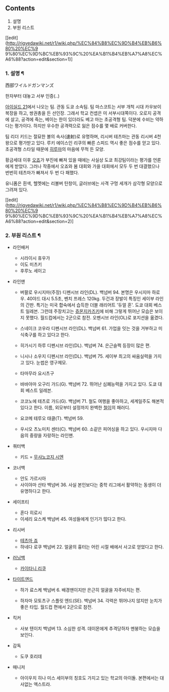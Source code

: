 ## Contents

    

1. 설명 
2. 부원 리스트 

[[edit](http://rigvedawiki.net/r1/wiki.php/%EC%84%B8%EC%9D%B4%EB%B6%80%20%EC%9
9%80%EC%9D%BC%EB%93%9C%20%EA%B1%B4%EB%A7%A8%EC%A6%88?action=edit&section=1)]

### 1. 설명 ¶

西部ワイルドガンマンズ

  

한자부터 대놓고 서부 인증(..)

  

[아이실드 21](%EC%95%84%EC%9D%B4%EC%8B%A4%EB%93%9C%2021.md)에서 나오는 팀. 관동 도쿄 소속팀.
팀 마스코트는 서부 개척 시대 카우보이 복장을 하고, 쌍권총을 든 선인장. 그래서 학교 컨셉은 미 서부시대쪽이다. 오로지 공격에 살고,
공격에 죽는, 베이는 한이 있더라도 베고 마는 초공격형 팀. 덕분에 수비는 약하다는 평가이다. 하지만 우수한 공격력으로 잃은 점수를 몇 배로
커버한다.

  

팀 리더 키드는 절묘한 볼의 속사(速射)로 유명하며, 리시버 테츠마는 관동 리시버 4천왕으로 평가받고 있다. 루키 에이스인 리쿠의 빠른
스피드 역시 좋은 점수를 얻고 있다. 초공격형 스타일 때문에
[히루마](%ED%9E%88%EB%A3%A8%EB%A7%88%20%EC%9A%94%EC%9D%B4%EC%B9%98.md)의 마음에 무척
든 모양.

  

황금세대 이후 [오죠](%EC%98%A4%EC%A3%A0%20%ED%99%94%EC%9D%B4%ED%8A%B8%20%EB%82%98%EC%9D%B4%EC%B8%A0.md)가 부진에 빠져 있을 때에는 사실상 도쿄 최강팀이라는 평가를 언론에게 받았다. 그러나 작중에서 오죠와 봄
대회와 가을 대회에서 모두 두 번 대결했으나 번번히 테츠마가 빠져서 두 번 다 패했다.

  

유니폼은 흰색, 헬멧에는 리볼버 탄창이, 글러브에는 사격 구멍 세개가 삼각형 모양으로 그려져 있다.

  

[[edit](http://rigvedawiki.net/r1/wiki.php/%EC%84%B8%EC%9D%B4%EB%B6%80%20%EC%9
9%80%EC%9D%BC%EB%93%9C%20%EA%B1%B4%EB%A7%A8%EC%A6%88?action=edit&section=2)]

### 2. 부원 리스트 ¶

  * 라인배커  

    * 시라이시 휴우가
    * 이도 미츠키
    * 후루노 세이고  

  * 라인맨  

    * 버팔로 우시지마(주장)
디펜시브 라인(DL). 백넘버 94. 본명은 우시지마 하로우. 40야드 대시 5.5초, 벤치 프레스 120kg. 두건과 장발이 특징인 세이부
라인의 간판. 특기는 미국 합숙에서 습득한 더블 래리어트 '듀얼 혼'. 도쿄 대회 베스트 일레븐. 그런데 주장치고는 [쥬몬지카즈키](%EC%A5%AC%EB%AA%AC%EC%A7%80%20%EC%B9%B4%EC%A6%88%ED%82%A4.md)에 비해 그렇게
뛰어난 모습은 보이지 못했다. 월드컵에서는 2군으로 참전. 오펜시브 라인(OL)로 포지션을 옮겼다.  

    * 스네이크 코우라
디펜시브 라인(DL). 백넘버 61. 가업을 잇는 것을 거부하고 미식축구를 하고 있다고 한다.  

    * 히가시기 하루
디펜시브 라인(DL). 백넘버 74. 은근슬쩍 등장이 많은 편.  

    * 니시나 소우지
디펜시브 라인(DL). 백넘버 75. 세이부 최고의 싸움실력을 가지고 있다. 눈썹은 영구제모.  

    * 타마무라 요시츠구
    * 바바야마 오구리
가드(G). 백넘버 72. 뛰어난 심폐능력을 가지고 있다. 도쿄 대회 베스트 일레븐.  

    * 코코노에 테츠로
가드(G). 백넘버 71. 철도 여행을 좋아하고, 세계일주도 해본적 있다고 한다. 이름, 외모부터 설정까지 완벽한
[철이](%EC%B2%A0%EC%9D%B4.md)의 패러디.  

    * 요코메 테루오
태클(T). 백넘버 59.  

    * 우시오 츠노미치
센터(C). 백넘버 60. 소같은 피어싱을 하고 있다. 우시지마 다음의 중량을 자랑하는 라인맨.  
  

  * 쿼터백  

    * 키드 = [무샤노코지 시엔](%EB%AC%B4%EC%83%A4%EB%85%B8%EC%BD%94%EC%A7%80%20%EC%8B%9C%EC%97%94.md)  

  * 코너백  

    * 안도 가르시아
    * 사이야마 산타
백넘버 36. 사실 본인보다는 중학 리그에서 활약하는 동생이 더 유명하다고 한다.  
  

  * 세이프티  

    * 혼다 히로시
    * 이세리 요스케
백넘버 45. 여성들에게 인기가 많다고 한다.  
  

  * 리시버  

    * [테츠마 죠](%ED%85%8C%EC%B8%A0%EB%A7%88%20%EC%A3%A0.md)
    * 하네다 로쿠
백넘버 22. 얼굴의 흉터는 어린 시절 배에서 사고로 얻었다고 한다.  
  

  * [러닝백](%EB%9F%AC%EB%8B%9D%EB%B0%B1.md)  

    * [카이타니 리쿠](%EC%B9%B4%EC%9D%B4%ED%83%80%EB%8B%88%20%EB%A6%AC%EC%BF%A0.md)  

  * [타이트엔드](%ED%83%80%EC%9D%B4%ED%8A%B8%EC%97%94%EB%93%9C.md)  

    * 하가 료스케
백넘버 6. 배경맨이지만 은근히 얼굴을 자주비치는 편.  

    * 하자마 모토츠구
스플릿 엔드(SE). 백넘버 34. 각력은 뛰어나지 않지만 눈치가 좋은 타입. 월드컵 편에서 2군으로 참전.  
  

  * 킥커  

    * 사보 텐이치
백넘버 13. 소심한 성격. 데이몬에게 추격당하자 멘붕하는 모습을 보인다.  
  

  * 감독  

    * 도쿠 호리데  

  * 매니저  

    * 아이우치 히나
미스 세이부의 칭호도 가지고 있는 학교의 아이돌. 본편에서는 대사없는 엑스트라.

